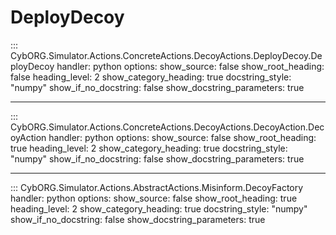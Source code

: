 # DeployDecoy

::: CybORG.Simulator.Actions.ConcreteActions.DecoyActions.DeployDecoy.DeployDecoy
    handler: python
    options:
        show_source: false
        show_root_heading: false
        heading_level: 2
        show_category_heading: true
        docstring_style: "numpy"
        show_if_no_docstring: false
        show_docstring_parameters: true

---

::: CybORG.Simulator.Actions.ConcreteActions.DecoyActions.DecoyAction.DecoyAction
    handler: python
    options:
        show_source: false
        show_root_heading: true
        heading_level: 2
        show_category_heading: true
        docstring_style: "numpy"
        show_if_no_docstring: false
        show_docstring_parameters: true

---

::: CybORG.Simulator.Actions.AbstractActions.Misinform.DecoyFactory
    handler: python
    options:
        show_source: false
        show_root_heading: true
        heading_level: 2
        show_category_heading: true
        docstring_style: "numpy"
        show_if_no_docstring: false
        show_docstring_parameters: true